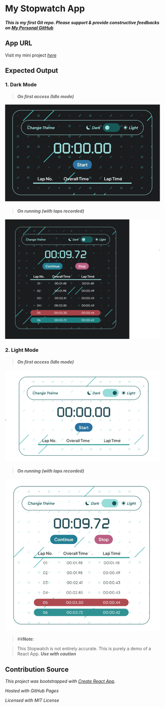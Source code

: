 # My Stopwatch App

#### _This is my first Git repo. Please support & provide constructive feedbacks on [My Personal GitHub](https://github.com/Thomas-Hoang-04)_

## App URL

Visit my mini project [_here_](https://thomas-hoang-04.github.io/stopwatch/)

## Expected Output

### 1. Dark Mode

> #### _On first access (Idle mode)_

![Stopwatch in Idle mode - Dark theme](https://raw.githubusercontent.com/Thomas-Hoang-04/stopwatch/main/public/demo/stopwatch-demo-darkmodeidle.png)

> #### _On running (with laps recorded)_

![Stopwatch in Active mode - Dark theme](https://raw.githubusercontent.com/Thomas-Hoang-04/stopwatch/main/public/demo/stopwatch-demo-darkmoderunning.png)

### 2. Light Mode

> #### _On first access (Idle mode)_

![Stopwatch in Idle mode - Light theme](https://raw.githubusercontent.com/Thomas-Hoang-04/stopwatch/main/public/demo/Stopwatch-demo-lightmodeidle.png)

> #### _On running (with laps recorded)_

![Stopwatch in Active mode - Light theme](https://raw.githubusercontent.com/Thomas-Hoang-04/stopwatch/main/public/demo/Stopwatch-demo-lightmoderunning.png)

> ##_**Note**:_

> This Stopwatch is not entirely accurate. This is purely a demo of a React App. _**Use with caution**_

## Contribution Source

_This project was bootstrapped with_ [_Create React App_](https://github.com/facebook/create-react-app).

_Hosted with GitHub Pages_

_Licensed with MIT License_
